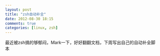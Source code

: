 ```yaml
---
layout: post
title: "zsh自动补全"
date: 2012-08-30 18:15
comments: true
categories: [linux, zsh] 
---
```


最近被zsh搞的够郁闷，Mark一下，好好翻翻文档，下周写出自己的自动补全脚本
